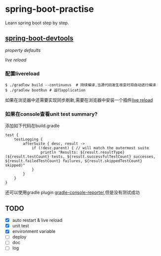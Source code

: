 # spring-boot-practise

Learn spring boot step by step.

## [spring-boot-devtools](https://docs.spring.io/spring-boot/docs/current/reference/html/using-boot-devtools.html)

*property defaults* 

*live reload*

### 配置livereload

```shell
$ ./gradlew build --continuous  # 持续编译,当源代码发生改变时将自动进行编译
$ ./gradlew bootRun # 运行application
```

如果在浏览器中还需要实现同步刷新,需要在浏览器中安装一个插件[live reload](http://livereload.com/extensions/)

### 如果在console查看unit test summary?

添加如下代码在build.gradle
```
test {
	testLogging {
		afterSuite { desc, result ->
			if (!desc.parent) { // will match the outermost suite
				println "Results: ${result.resultType} (${result.testCount} tests, ${result.successfulTestCount} successes, ${result.failedTestCount} failures, ${result.skippedTestCount} skipped)"
			}
		}
	}
}
```

还可以使用gradle plugin [gradle-console-reporter](https://github.com/ksoichiro/gradle-console-reporter),但是没有测试成功

## TODO

- [x] auto restart & live reload
- [x] unit test
- [x] environment variable
- [ ] deploy
- [ ] doc
- [ ] log
